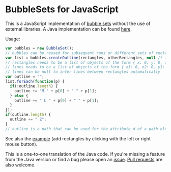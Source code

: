 BubbleSets for JavaScript
=========================

This is a JavaScript implementation of [bubble sets](http://faculty.uoit.ca/collins/research/bubblesets/)
without the use of external libraries. A Java implementation can be found [here](https://github.com/JosuaKrause/Bubble-Sets).

Usage:

```javascript
var bubbles = new BubbleSet();
// bubbles can be reused for subsequent runs or different sets of rectangles
var list = bubbles.createOutline(rectangles, otherRectangles, null /* lines */);
// rectangles needs to be a list of objects of the form { x: 0, y: 0, width: 0, height: 0 }
// lines needs to be a list of objects of the form { x1: 0, x2: 0, y1: 0, y2: 0 }
// lines can be null to infer lines between rectangles automatically
var outline = "";
list.forEach(function(p) {
  if(!outline.length) {
    outline += "M " + p[0] + " " + p[1];
  } else {
    outline += " L " + p[0] + " " + p[1];
  }
});
if(outline.length) {
  outline += " Z";
}
// outline is a path that can be used for the attribute d of a path element
```

See also the [example](http://josuakrause.github.io/bubblesets-js/) (add rectangles by clicking with the left or right mouse button).

This is a one-to-one translation of the Java code. If you're missing a feature from the Java version or find a bug please open an [issue](https://github.com/JosuaKrause/bubblesets-js/issues/new). [Pull requests](https://github.com/JosuaKrause/bubblesets-js/compare) are also welcome.
